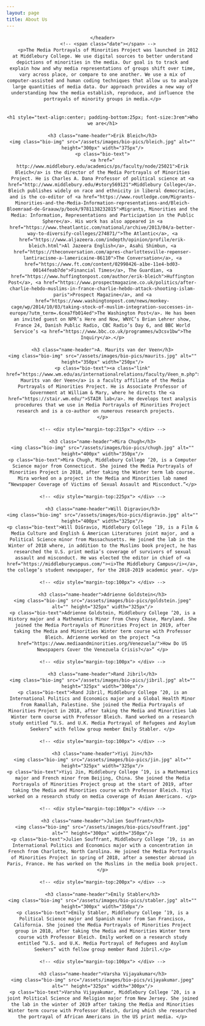 ```yaml
---
layout: page
title: About Us
---
```

<!-- Post -->
<section class="post">
    <header class="major">

    </header>
        <!-- <span class="date"></span> -->
        <p>The Media Portrayals of Minorities Project was launched in 2012 at Middlebury College. We use digital sources to better understand depictions of minorities in the media. Our goal is to track and explain how and why media representations of groups shift over time, vary across place, or compare to one another. We use a mix of computer-assisted and human coding techniques that allow us to analyze large quantities of media data. Our approach provides a new way of understanding how the media establish, reproduce, and influence the portrayals of minority groups in media.</p>


    <h1 style="text-align:center; padding-bottom:25px; font-size:3rem">Who we are</h1>

    <h3 class="name-header">Erik Bleich</h3>
    <img class="bio-img" src="/assets/images/bio-pics/bleich.jpg" alt="" height="300px" width="375px"/>
    <p class="bio-text">
    <a href=" http://www.middlebury.edu/academics/ps/faculty/node/25021">Erik Bleich</a> is the director of the Media Portrayals of Minorities Project. He is Charles A. Dana Professor of political science at <a href="http://www.middlebury.edu/#story569121">Middlebury College</a>. Bleich publishes widely on race and ethnicity in liberal democracies, and is the co-editor of <a href="https://www.routledge.com/Migrants-Minorities-and-the-Media-Information-representations-and/Bleich-Bloemraad-de-Graauw/p/book/9781138232815">Migrants, Minorities and the Media: Information, Representations and Participation in the Public Sphere</a>. His work has also appeared in <a href="https://www.theatlantic.com/national/archive/2013/04/a-better-way-to-diversify-colleges/274871/">The Atlantic</a>, <a href="https://www.aljazeera.com/indepth/opinion/profile/erik-bleich.html">Al Jazeera English</a>, Asahi Shimbun, <a href="https://theconversation.com/apres-charlottesville-repenser-lantiracisme-a-lamericaine-86110">The Conversation</a>, <a href="https://www.ft.com/content/02998426-a1be-11e4-bd03-00144feab7de">Financial Times</a>, The Guardian, <a href="https://www.huffingtonpost.com/author/erik-bleich">Huffington Post</a>, <a href="https://www.prospectmagazine.co.uk/politics/after-charlie-hebdo-muslims-in-france-charlie-hebdo-attack-shooting-islam-paris">Prospect Magazine</a>, and <a href="https://www.washingtonpost.com/news/monkey-cage/wp/2014/10/03/taking-stock-of-muslim-integration-successes-in-europe/?utm_term=.6cea7fb014ed">The Washington Post</a>. He has been an invited guest on NPR’s Here and Now, WNYC’s Brian Lehrer show, France 24, Danish Public Radio, CBC Radio’s Day 6, and BBC World Service’s <a href="https://www.bbc.co.uk/programmes/w3csv1bw">The Inquiry</a>.</p>

    <h3 class="name-header">A. Maurits van der Veen</h3>
    <img class="bio-img" src="/assets/images/bio-pics/maurits.jpg" alt="" height="350px" width="250px"/>
    <p class="bio-text"><a class="link" href="https://www.wm.edu/as/internationalrelations/faculty/Veen_m.php">A. Maurits van der Veen</a> is a faculty affiliate of the Media Portrayals of Minorities Project. He is Associate Professor of Government at William & Mary, where he directs the <a href="https://stair.wm.edu/">STAIR lab</a>. He develops text analysis procedures that we use in Media Portrayals of Minorities Project research and is a co-author on numerous research projects.     
    </p>

    <!-- <div style="margin-top:215px"> </div> -->

    <h3 class="name-header">Mira Chugh</h3>
    <img class="bio-img" src="/assets/images/bio-pics/chugh.jpg" alt="" height="400px" width="350px"/>
    <p class="bio-text">Mira Chugh, Middlebury College ’20, is a Computer Science major from Connecticut. She joined the Media Portrayals of Minorities Project in 2018, after taking the Winter term lab course. Mira worked on a project in the Media and Minorities lab named “Newspaper Coverage of Victims of Sexual Assault and Misconduct.”</p>

    <!-- <div style="margin-top:225px"> </div> -->

    <h3 class="name-header">Will Digravio</h3>
    <img class="bio-img" src="/assets/images/bio-pics/digravio.jpg" alt="" height="400px" width="325px"/>
    <p class="bio-text">Will DiGravio, Middlebury College ’19, is a Film & Media Culture and English & American Literatures joint major, and a Political Science minor from Massachusetts. He joined the lab in the Winter of 2018 where, in addition to the Muslims book project, he has researched the U.S. print media’s coverage of survivors of sexual assault and misconduct. He was elected the editor in chief of <a href="https://middleburycampus.com/"><i>The Middlebury Campus</i></a>, the college’s student newspaper, for the 2018-2019 academic year. </p>

    <!-- <div style="margin-top:100px"> </div> -->

    <h3 class="name-header">Adrienne Goldstein</h3>
    <img class="bio-img" src="/assets/images/bio-pics/goldstein.jpeg" alt="" height="325px" width="325px"/>
    <p class="bio-text">Adrienne Goldstein, Middlebury College ’20, is a History major and a Mathematics Minor from Chevy Chase, Maryland. She joined the Media Portrayals of Minorities Project in 2019, after taking the Media and Minorities Winter term course with Professor Bleich. Adrienne worked on the project “<a href="https://www.mediaandminorities.org/Venezuela/">How Do US Newspapers Cover the Venezuela Crisis?</a>” </p>

    <!-- <div style="margin-top:100px"> </div> -->

    <h3 class="name-header">Rand Jibril</h3>
    <img class="bio-img" src="/assets/images/bio-pics/jibril.jpg" alt="" height="325px" width="300px"/>
    <p class="bio-text">Rand Jibril, Middlebury College ’20, is an International Politics and Economics major and a Global Health Minor from Ramallah, Palestine. She joined the Media Portrayals of Minorities Project in 2018, after taking the Media and Minorities lab Winter term course with Professor Bleich. Rand worked on a research study entitled “U.S. and U.K. Media Portrayal of Refugees and Asylum Seekers” with fellow group member Emily Stabler. </p>

    <!-- <div style="margin-top:100px"> </div> -->

    <h3 class="name-header">Yiyi Jin</h3>
    <img class="bio-img" src="/assets/images/bio-pics/jin.jpg" alt="" height="325px" width="325px"/>
    <p class="bio-text">Yiyi Jin, Middlebury College ’19, is a Mathematics major and French minor from Beijing, China. She joined the Media Portrayals of Minorities Project group at the start of 2019, after taking the Media and Minorities course with Professor Bleich. Yiyi worked on a research study on media coverage of Asian Americans. </p>

    <!-- <div style="margin-top:100px"> </div> -->

    <h3 class="name-header">Julien Souffrant</h3>
    <img class="bio-img" src="/assets/images/bio-pics/souffrant.jpg" alt="" height="300px" width="350px"/>
    <p class="bio-text">Julien Souffrant, Middlebury College ’19, is an International Politics and Economics major with a concentration in French from Charlotte, North Carolina. He joined the Media Portrayals of Minorities Project in spring of 2018, after a semester abroad in Paris, France. He has worked on the Muslims in the media book project.</p>

    <!-- <div style="margin-top:200px"> </div> -->

    <h3 class="name-header">Emily Stabler</h3>
    <img class="bio-img" src="/assets/images/bio-pics/stabler.jpg" alt="" height="300px" width="350px"/>
    <p class="bio-text">Emily Stabler, Middlebury College ’19, is a Political Science major and Spanish minor from San Francisco, California. She joined the Media Portrayals of Minorities Project group in 2018, after taking the Media and Minorities Winter term course with Professor Bleich. Emily worked on a research study entitled “U.S. and U.K. Media Portrayal of Refugees and Asylum Seekers” with fellow group member Rand Jibril.</p>

    <!-- <div style="margin-top:100px"> </div> -->

    <h3 class="name-header">Varsha Vijayakumar</h3>
    <img class="bio-img" src="/assets/images/bio-pics/vijayakumar.jpeg" alt="" height="325px" width="300px"/>
    <p class="bio-text">Varsha Vijayakumar, Middlebury College ’20, is a joint Political Science and Religion major from New Jersey. She joined the lab in the winter of 2019 after taking the Media and Minorities Winter term course with Professor Bleich, during which she researched the portrayal of African Americans in the US print media. </p>

</section>
